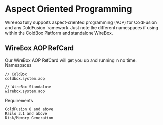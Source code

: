 # Aspect Oriented Programming
WireBox fully supports aspect-oriented programming (AOP) for ColdFusion and any ColdFusion framework. Just note the different namespaces if using within the ColdBox Platform and standalone WireBox.

## WireBox AOP RefCard

Our WireBox AOP RefCard will get you up and running in no time.
Namespaces

```
// ColdBox
coldbox.system.aop

// WireBox Standalone
wirebox.system.aop
```

Requirements

    ColdFusion 8 and above
    Railo 3.1 and above
    Disk/Memory Generation